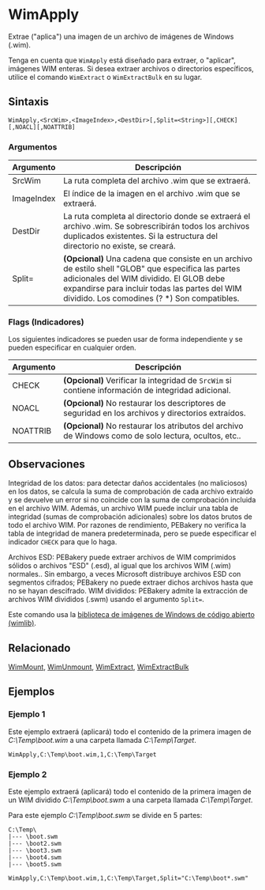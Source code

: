 # WimApply

Extrae ("aplica") una imagen de un archivo de imágenes de Windows (.wim).

 Tenga en cuenta que `WimApply` está diseñado para extraer, o "aplicar", imágenes WIM enteras. Si desea extraer archivos o directorios específicos, utilice el comando `WimExtract` o `WimExtractBulk` en su lugar.

## Sintaxis

```pebakery
WimApply,<SrcWim>,<ImageIndex>,<DestDir>[,Split=<String>][,CHECK][,NOACL][,NOATTRIB]
```

### Argumentos

| Argumento | Descripción |
| --- | --- |
| SrcWim | La ruta completa del archivo .wim que se extraerá. |
| ImageIndex | El índice de la imagen en el archivo .wim que se extraerá. |
| DestDir | La ruta completa al directorio donde se extraerá el archivo .wim. Se sobrescribirán todos los archivos duplicados existentes. Si la estructura del directorio no existe, se creará. |
| Split= | **(Opcional)** Una cadena que consiste en un archivo de estilo shell "GLOB" que especifica las partes adicionales del WIM dividido. El GLOB debe expandirse para incluir todas las partes del WIM dividido. Los comodines (? *) Son compatibles. |

### Flags (Indicadores)

Los siguientes indicadores se pueden usar de forma independiente y se pueden especificar en cualquier orden.

| Argumento | Descripción |
| --- | --- |
| CHECK | **(Opcional)** Verificar la integridad de `SrcWim` si contiene información de integridad adicional. |
| NOACL | **(Opcional)** No restaurar los descriptores de seguridad en los archivos y directorios extraídos. |
| NOATTRIB | **(Opcional)** No restaurar los atributos del archivo de Windows como de solo lectura, ocultos, etc.. |

## Observaciones

Integridad de los datos: para detectar daños accidentales (no maliciosos) en los datos, se calcula la suma de comprobación de cada archivo extraído y se devuelve un error si no coincide con la suma de comprobación incluida en el archivo WIM. Además, un archivo WIM puede incluir una tabla de integridad (sumas de comprobación adicionales) sobre los datos brutos de todo el archivo WIM. Por razones de rendimiento, PEBakery no verifica la tabla de integridad de manera predeterminada, pero se puede especificar el indicador `CHECK` para que lo haga.

Archivos ESD: PEBakery puede extraer archivos de WIM comprimidos sólidos o archivos "ESD" (.esd), al igual que los archivos WIM (.wim) normales.. Sin embargo, a veces Microsoft distribuye archivos ESD con segmentos cifrados; PEBakery no puede extraer dichos archivos hasta que no se hayan descifrado.
WIM divididos: PEBakery admite la extracción de archivos WIM divididos (.swm) usando el argumento `Split=`.

Este comando usa la [biblioteca de imágenes de Windows de código abierto (wimlib)](https://wimlib.net/).

## Relacionado

[WimMount](./WimMount.md), [WimUnmount](./WimUnmount.md), [WimExtract](./WimExtract.md), [WimExtractBulk](./WimExtractBulk.md)

## Ejemplos

### Ejemplo 1

Este ejemplo extraerá (aplicará) todo el contenido de la primera imagen de *C:\Temp\boot.wim* a una carpeta llamada *C:\Temp\Target*.

```pebakery
WimApply,C:\Temp\boot.wim,1,C:\Temp\Target
```

### Ejemplo 2

Este ejemplo extraerá (aplicará) todo el contenido de la primera imagen de un WIM dividido *C:\Temp\boot.swm* a una carpeta llamada *C:\Temp\Target*.

Para este ejemplo *C:\Temp\boot.swm* se divide en 5 partes:

```
C:\Temp\
|--- \boot.swm
|--- \boot2.swm
|--- \boot3.swm
|--- \boot4.swm
|--- \boot5.swm
```

```pebakery
WimApply,C:\Temp\boot.wim,1,C:\Temp\Target,Split="C:\Temp\boot*.swm"
```
